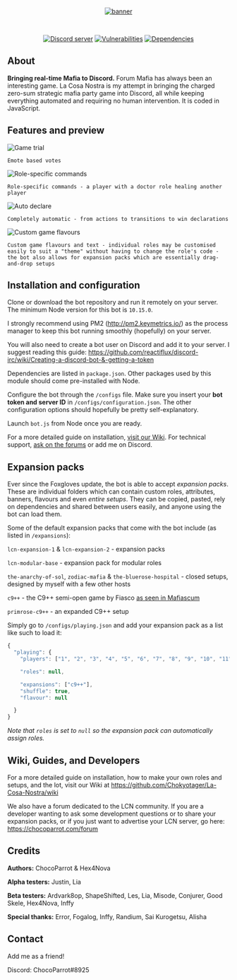 <div align="center">
  <br />
  <p>
    <a href="https://https://github.com/Chokyotager/La-Cosa-Nostra"><img src="/display/generic-banner.png" alt="banner" /></a>
  </p>
  <br />
  <p>
    <a href="https://discord.gg/9ecwAR9"><img src="https://discordapp.com/api/guilds/472948229839912960/embed.png" alt="Discord server" /></a>
    <a href="https://snyk.io/test/github/Chokyotager/La-Cosa-Nostra"><img src="https://snyk.io/test/github/Chokyotager/La-Cosa-Nostra/badge.svg?targetFile=package.json" alt="Vulnerabilities" /></a>
    <a href="https://david-dm.org/Chokyotager/La-Cosa-Nostra"><img src="https://david-dm.org/Chokyotager/La-Cosa-Nostra/status.svg" alt="Dependencies" /></a>
  </p>
</div>

## About
**Bringing real-time Mafia to Discord.** Forum Mafia has always been an interesting game. La Cosa Nostra is my attempt in bringing the charged zero-sum strategic mafia party game into Discord, all while keeping everything automated and requiring no human intervention. It is coded in JavaScript.

## Features and preview
![Game trial](/display/game-trial.png)


`Emote based votes`

![Role-specific commands](/display/doctor-heal.png)


`Role-specific commands - a player with a doctor role healing another player`

![Auto declare](/display/win-declaration.png)


`Completely automatic - from actions to transitions to win declarations`

![Custom game flavours](/display/custom-setups.png)


`Custom game flavours and text - individual roles may be customised easily to suit a "theme" without having to change the role's code - the bot also allows for expansion packs which are essentially drag-and-drop setups`

## Installation and configuration
Clone or download the bot repository and run it remotely on your server. The minimum Node version for this bot is `10.15.0`.

I strongly recommend using PM2 (http://pm2.keymetrics.io/) as the process manager to keep this bot running smoothly (hopefully) on your server.

You will also need to create a bot user on Discord and add it to your server. I suggest reading this guide: https://github.com/reactiflux/discord-irc/wiki/Creating-a-discord-bot-&-getting-a-token

Dependencies are listed in `package.json`. Other packages used by this module should come pre-installed with Node.

Configure the bot through the `/configs` file. Make sure you insert your **bot token and server ID** in `/configs/configuration.json`. The other configuration options should hopefully be pretty self-explanatory.

Launch `bot.js` from Node once you are ready.

For a more detailed guide on installation, [visit our Wiki](https://github.com/Chokyotager/La-Cosa-Nostra/wiki). For technical support, [ask on the forums](https://chocoparrot.com/forum) or add me on Discord.

## Expansion packs
Ever since the Foxgloves update, the bot is able to accept *expansion packs*. These are individual folders which can contain custom roles, attributes, banners, flavours and even *entire setups*. They can be copied, pasted, rely on dependencies and shared between users easily, and anyone using the bot can load them.

Some of the default expansion packs that come with the bot include (as listed in `/expansions`):

`lcn-expansion-1` & `lcn-expansion-2` - expansion packs

`lcn-modular-base` - expansion pack for modular roles

`the-anarchy-of-sol`, `zodiac-mafia` & `the-bluerose-hospital` - closed setups, designed by myself with a few other hosts

`c9++` - the C9++ semi-open game by Fiasco [as seen in Mafiascum](https://wiki.mafiascum.net/index.php?title=C9%2B%2B)

`primrose-c9++` - an expanded C9++ setup

Simply go to `/configs/playing.json` and add your expansion pack as a list like such to load it:
```js
{
  "playing": {
    "players": ["1", "2", "3", "4", "5", "6", "7", "8", "9", "10", "11", "12", "13"],

    "roles": null,

    "expansions": ["c9++"],
    "shuffle": true,
    "flavour": null

  }
}
```

*Note that `roles` is set to `null` so the expansion pack can automatically assign roles.*

## Wiki, Guides, and Developers
For a more detailed guide on installation, how to make your own roles and setups, and the lot, visit our Wiki at https://github.com/Chokyotager/La-Cosa-Nostra/wiki

We also have a forum dedicated to the LCN community. If you are a developer wanting to ask some development questions or to share your expansion packs, or if you just want to advertise your LCN server, go here: https://chocoparrot.com/forum

## Credits
**Authors:** ChocoParrot & Hex4Nova

**Alpha testers:** Justin, Lia

**Beta testers:** Ardvark8op, ShapeShifted, Les, Lia, Misode, Conjurer, Good Skele, Hex4Nova, Inffy

**Special thanks:** Error, Fogalog, Inffy, Randium, Sai Kurogetsu, Alisha

## Contact
Add me as a friend!

Discord: ChocoParrot#8925
